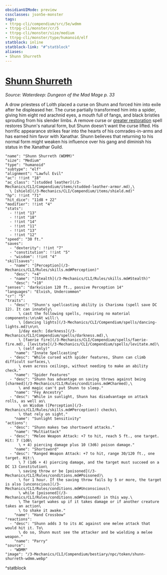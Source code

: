 ```yaml
---
obsidianUIMode: preview
cssclasses: json5e-monster
tags:
- ttrpg-cli/compendium/src/5e/wdmm
- ttrpg-cli/monster/cr/5
- ttrpg-cli/monster/size/medium
- ttrpg-cli/monster/type/humanoid/elf
statblock: inline
statblock-link: "#^statblock"
aliases:
- Shunn Shurreth
---
```

# [Shunn Shurreth](3-Mechanics\CLI\Compendium\bestiary\npc/shunn-shurreth-wdmm.md)
*Source: Waterdeep: Dungeon of the Mad Mage p. 33*  

A drow priestess of Lolth placed a curse on Shunn and forced him into exile after he displeased her. The curse partially transformed him into a spider, giving him eight red arachnid eyes, a mouth full of fangs, and black bristles sprouting from his slender limbs. A remove curse or [greater restoration](/3-Mechanics/CLI/Compendium/spells/greater-restoration.md) spell restores Shunn's natural form, but Shunn doesn't want the curse lifted. His horrific appearance strikes fear into the hearts of his comrades-in-arms and has earned him favor with Xanathar. Shunn believes that returning to his normal form might weaken his influence over his gang and diminish his status in the Xanathar Guild.

```statblock
"name": "Shunn Shurreth (WDMM)"
"size": "Medium"
"type": "humanoid"
"subtype": "elf"
"alignment": "Lawful Evil"
"ac": !!int "18"
"ac_class": "[studded leather](/3-Mechanics/CLI/Compendium/items/studded-leather-armor.md),\
  \ [shield](/3-Mechanics/CLI/Compendium/items/shield.md)"
"hp": !!int "71"
"hit_dice": "11d8 + 22"
"modifier": !!int "4"
"stats":
  - !!int "13"
  - !!int "18"
  - !!int "14"
  - !!int "11"
  - !!int "13"
  - !!int "12"
"speed": "30 ft."
"saves":
  - "dexterity": !!int "7"
  - "constitution": !!int "5"
  - "wisdom": !!int "4"
"skillsaves":
  - "name": "[Perception](/3-Mechanics/CLI/Rules/skills.md#Perception)"
    "desc": "+4"
  - "name": "[Stealth](/3-Mechanics/CLI/Rules/skills.md#Stealth)"
    "desc": "+10"
"senses": "darkvision 120 ft., passive Perception 14"
"languages": "Elvish, Undercommon"
"cr": "5"
"traits":
  - "desc": "Shunn's spellcasting ability is Charisma (spell save DC 12). It can innately\
      \ cast the following spells, requiring no material components:\n\nAt will:\
      \ [dancing lights](/3-Mechanics/CLI/Compendium/spells/dancing-lights.md)\n\n\
      1/day each: [darkness](/3-Mechanics/CLI/Compendium/spells/darkness.md),\
      \ [faerie fire](/3-Mechanics/CLI/Compendium/spells/faerie-fire.md), [levitate](/3-Mechanics/CLI/Compendium/spells/levitate.md)\
      \ (self only)"
    "name": "Innate Spellcasting"
  - "desc": "While cursed with spider features, Shunn can climb difficult surfaces,\
      \ even across ceilings, without needing to make an ability check."
    "name": "Spider Features"
  - "desc": "Shunn has advantage on saving throws against being [charmed](/3-Mechanics/CLI/Rules/conditions.md#Charmed),\
      \ and magic can't put Shunn to sleep."
    "name": "Fey Ancestry"
  - "desc": "While in sunlight, Shunn has disadvantage on attack rolls, as well as\
      \ on Wisdom ([Perception](/3-Mechanics/CLI/Rules/skills.md#Perception)) checks\
      \ that rely on sight."
    "name": "Sunlight Sensitivity"
"actions":
  - "desc": "Shunn makes two shortsword attacks."
    "name": "Multiattack"
  - "desc": "Melee Weapon Attack: +7 to hit, reach 5 ft., one target. Hit: 7 (1d6\
      \ + 4) piercing damage plus 10 (3d6) poison damage."
    "name": "Shortsword"
  - "desc": "Ranged Weapon Attack: +7 to hit, range 30/120 ft., one target. Hit:\
      \ 7 (1d6 + 4) piercing damage, and the target must succeed on a DC 13 Constitution\
      \ saving throw or be [poisoned](/3-Mechanics/CLI/Rules/conditions.md#Poisoned)\
      \ for 1 hour. If the saving throw fails by 5 or more, the target is also [unconscious](/3-Mechanics/CLI/Rules/conditions.md#Unconscious)\
      \ while [poisoned](/3-Mechanics/CLI/Rules/conditions.md#Poisoned) in this way.\
      \ The target wakes up if it takes damage or if another creature takes an action\
      \ to shake it awake."
    "name": "Hand Crossbow"
"reactions":
  - "desc": "Shunn adds 3 to its AC against one melee attack that would hit it. To\
      \ do so, Shunn must see the attacker and be wielding a melee weapon."
    "name": "Parry"
"source":
  - "WDMM"
"image": "/3-Mechanics/CLI/Compendium/bestiary/npc/token/shunn-shurreth-wdmm.webp"
```
^statblock